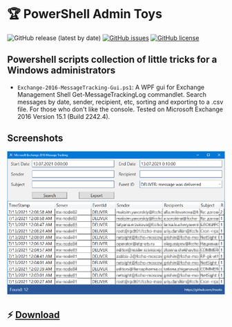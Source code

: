 # :trophy: PowerShell Admin Toys
![GitHub release (latest by date)](https://img.shields.io/github/v/release/Inestic/PowerShell-Admin-Toys?style=for-the-badge)
[![GitHub issues](https://img.shields.io/github/issues/Inestic/PowerShell-Admin-Toys?style=for-the-badge)](https://github.com/Inestic/PowerShell-Admin-Toys/issues)
[![GitHub license](https://img.shields.io/github/license/Inestic/PowerShell-Admin-Toys?style=for-the-badge)](https://github.com/Inestic/PowerShell-Admin-Toys/blob/main/LICENSE)

## Powershell scripts collection of little tricks for a Windows administrators

* `Exchange-2016-MessageTracking-Gui.ps1`: A WPF gui for Exchange Management Shell Get-MessageTrackingLog commandlet. Search messages by date, sender, recipient, etc, sorting and exporting to a .csv file. For those who don't like the console. Tested on Microsoft Exchange 2016 Version 15.1 (Build 2242.4).

## Screenshots

![Image](https://raw.githubusercontent.com/Inestic/scrn/main/screenshots/exchange-2016-message-tracking-gui-1.png)

## :zap: [Download](https://github.com/Inestic/PowerShell-Admin-Toys/releases/latest)